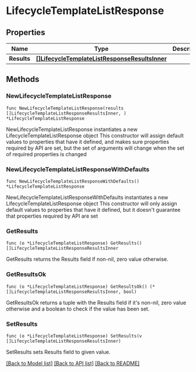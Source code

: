 # LifecycleTemplateListResponse

## Properties

Name | Type | Description | Notes
------------ | ------------- | ------------- | -------------
**Results** | [**[]LifecycleTemplateListResponseResultsInner**](LifecycleTemplateListResponseResultsInner.md) |  | 

## Methods

### NewLifecycleTemplateListResponse

`func NewLifecycleTemplateListResponse(results []LifecycleTemplateListResponseResultsInner, ) *LifecycleTemplateListResponse`

NewLifecycleTemplateListResponse instantiates a new LifecycleTemplateListResponse object
This constructor will assign default values to properties that have it defined,
and makes sure properties required by API are set, but the set of arguments
will change when the set of required properties is changed

### NewLifecycleTemplateListResponseWithDefaults

`func NewLifecycleTemplateListResponseWithDefaults() *LifecycleTemplateListResponse`

NewLifecycleTemplateListResponseWithDefaults instantiates a new LifecycleTemplateListResponse object
This constructor will only assign default values to properties that have it defined,
but it doesn't guarantee that properties required by API are set

### GetResults

`func (o *LifecycleTemplateListResponse) GetResults() []LifecycleTemplateListResponseResultsInner`

GetResults returns the Results field if non-nil, zero value otherwise.

### GetResultsOk

`func (o *LifecycleTemplateListResponse) GetResultsOk() (*[]LifecycleTemplateListResponseResultsInner, bool)`

GetResultsOk returns a tuple with the Results field if it's non-nil, zero value otherwise
and a boolean to check if the value has been set.

### SetResults

`func (o *LifecycleTemplateListResponse) SetResults(v []LifecycleTemplateListResponseResultsInner)`

SetResults sets Results field to given value.



[[Back to Model list]](../README.md#documentation-for-models) [[Back to API list]](../README.md#documentation-for-api-endpoints) [[Back to README]](../README.md)



